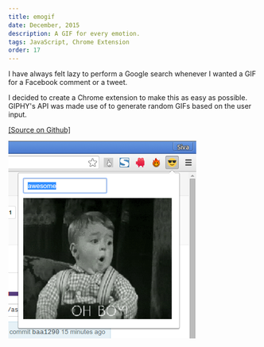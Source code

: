 ```yaml
---
title: emogif
date: December, 2015
description: A GIF for every emotion.
tags: JavaScript, Chrome Extension
order: 17
---
```


I have always felt lazy to perform a Google search whenever I wanted a GIF for a Facebook comment or a tweet.

I decided to create a Chrome extension to make this as easy as possible. GIPHY's API was made use of to generate random GIFs based on the user input.

[[Source on Github]](https://github.com/astronomersiva/emogif)

![Screenshot](https://github.com/astronomersiva/emogif/raw/master/sample.png)
